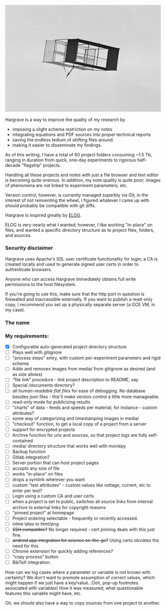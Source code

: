 ![](/kite_1.png)

Hargrave is a way to improve the quality of my research by
- imposing a slight schema restriction on my notes
- integrating equations and PDF sources into proper technical reports
- saving the endless tedium of shifting files around.
- making it easier to disseminate my findings.

As of this writing, I have a total of 60 project folders consuming ~1.5 Tb, ranging in duration from quick, one-day experiments to rigorous half-decade "flagship" projects.

Handling all these projects and notes with just a file browser and text editor is becoming quite onerous. In addition, my note quality is quite poor; images of phenomena are not linked to experiment parameters; etc.

Version control, however, is currently managed superbly via Git; in the interest of not reinventing the wheel, I figured whatever I came up with should probably be compatible with git diffs.

Hargrave is inspired greatly by [ELOG](https://elog.psi.ch/elog/).

ELOG is very nearly what I wanted; however, I like working "in-place" on files, and wanted a
specific directory structure as to project files, folders, and sources.

### Security disclaimer

Hargrave uses Apache's SSL user certificate functionality for login; a CA is created locally and used to generate signed user certs in order to authenticate browsers.

Anyone who can access Hargrave immediately obtains full write permissions to the host filesystem.

If you're going to use this, make sure that the http port in question is firewalled and inaccessible externally. If you want to publish a read-only copy, I recommend you set up a physically separate server (a GCE VM, in my case).

### The name


### My requirements:

- [x] Configurable auto-generated project directory structure
- [ ] Plays well with gitignore
- [ ] "process steps" entry, with custom per-experiment parameters and rigid schema
- [ ] Adds and removes images from media/ from gitignore as desired (and as size allows)
- [ ] "file link" procedure - link project description to README, say
- [ ] Special /documents directory?
- [ ] *all human-readable flat files* for ease of debugging. No database besides json files - this'll make version control a little more manageable.
- [ ] read-only mode for publicizing results
- [ ] "charts" of data - feeds and speeds per material, for instance - custom attributes?
- [ ] some way of categorizing and timestamping images in media/
- [ ] "checkout" function, to get a local copy of a project from a server
- [ ] support for encrypted projects
- [ ] Archive function for urls and sources, so that project logs are fully self-contained
- [ ] media/ directory structure that works well with moviepy
- [ ] Backup function
- [ ] Gitlab integration?
- [ ] Server portion that can host project pages
- [ ] accepts any size of file
- [ ] works "in-place" on files
- [ ] drops a symlink wherever you want
- [ ] custom "test attributes" - custom values like voltage, current, etc to enter per test?
- [ ] Login using a custom CA and user certs
- [ ] when a project is set to public, switches all source links from internal archive to external links for copyright reasons
- [ ] "pinned project" at homepage
- [ ] Project ordering selectable - frequently or recently accessed.
- [ ] inline latex to html/png
- [ ] ~~SSH compatible?~~ No longer required - cert pinning deals with this just fine.
- [ ] ~~android app integration for science on-the-go?~~ Using certs obviates the need for this.
- [ ] Chrome extension for quickly adding references?
- [ ] "copy process" button
- [ ] BibTeX integration.

How can we log cases where a parameter or variable is not known with certainty?
We don't want to promote assumption of correct values, which might happen
if we just have a key/value...Ooh, pop-up footnotes associated with variables!
How it was measured, what questionable features this variable might have, etc.

Oh, we should also have a way to copy sources from one project to another.
